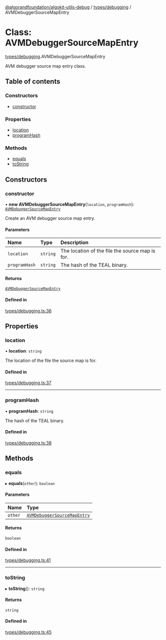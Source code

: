 [@algorandfoundation/algokit-utils-debug](../README.md) / [types/debugging](../modules/types_debugging.md) / AVMDebuggerSourceMapEntry

# Class: AVMDebuggerSourceMapEntry

[types/debugging](../modules/types_debugging.md).AVMDebuggerSourceMapEntry

AVM debugger source map entry class.

## Table of contents

### Constructors

- [constructor](types_debugging.AVMDebuggerSourceMapEntry.md#constructor)

### Properties

- [location](types_debugging.AVMDebuggerSourceMapEntry.md#location)
- [programHash](types_debugging.AVMDebuggerSourceMapEntry.md#programhash)

### Methods

- [equals](types_debugging.AVMDebuggerSourceMapEntry.md#equals)
- [toString](types_debugging.AVMDebuggerSourceMapEntry.md#tostring)

## Constructors

### constructor

• **new AVMDebuggerSourceMapEntry**(`location`, `programHash`): [`AVMDebuggerSourceMapEntry`](types_debugging.AVMDebuggerSourceMapEntry.md)

Create an AVM debugger source map entry.

#### Parameters

| Name          | Type     | Description                                     |
| :------------ | :------- | :---------------------------------------------- |
| `location`    | `string` | The location of the file the source map is for. |
| `programHash` | `string` | The hash of the TEAL binary.                    |

#### Returns

[`AVMDebuggerSourceMapEntry`](types_debugging.AVMDebuggerSourceMapEntry.md)

#### Defined in

[types/debugging.ts:36](https://github.com/algorandfoundation/algokit-utils-ts/blob/main/debug-utils/src/types/debugging.ts#L36)

## Properties

### location

• **location**: `string`

The location of the file the source map is for.

#### Defined in

[types/debugging.ts:37](https://github.com/algorandfoundation/algokit-utils-ts/blob/main/debug-utils/src/types/debugging.ts#L37)

---

### programHash

• **programHash**: `string`

The hash of the TEAL binary.

#### Defined in

[types/debugging.ts:38](https://github.com/algorandfoundation/algokit-utils-ts/blob/main/debug-utils/src/types/debugging.ts#L38)

## Methods

### equals

▸ **equals**(`other`): `boolean`

#### Parameters

| Name    | Type                                                                        |
| :------ | :-------------------------------------------------------------------------- |
| `other` | [`AVMDebuggerSourceMapEntry`](types_debugging.AVMDebuggerSourceMapEntry.md) |

#### Returns

`boolean`

#### Defined in

[types/debugging.ts:41](https://github.com/algorandfoundation/algokit-utils-ts/blob/main/debug-utils/src/types/debugging.ts#L41)

---

### toString

▸ **toString**(): `string`

#### Returns

`string`

#### Defined in

[types/debugging.ts:45](https://github.com/algorandfoundation/algokit-utils-ts/blob/main/debug-utils/src/types/debugging.ts#L45)

